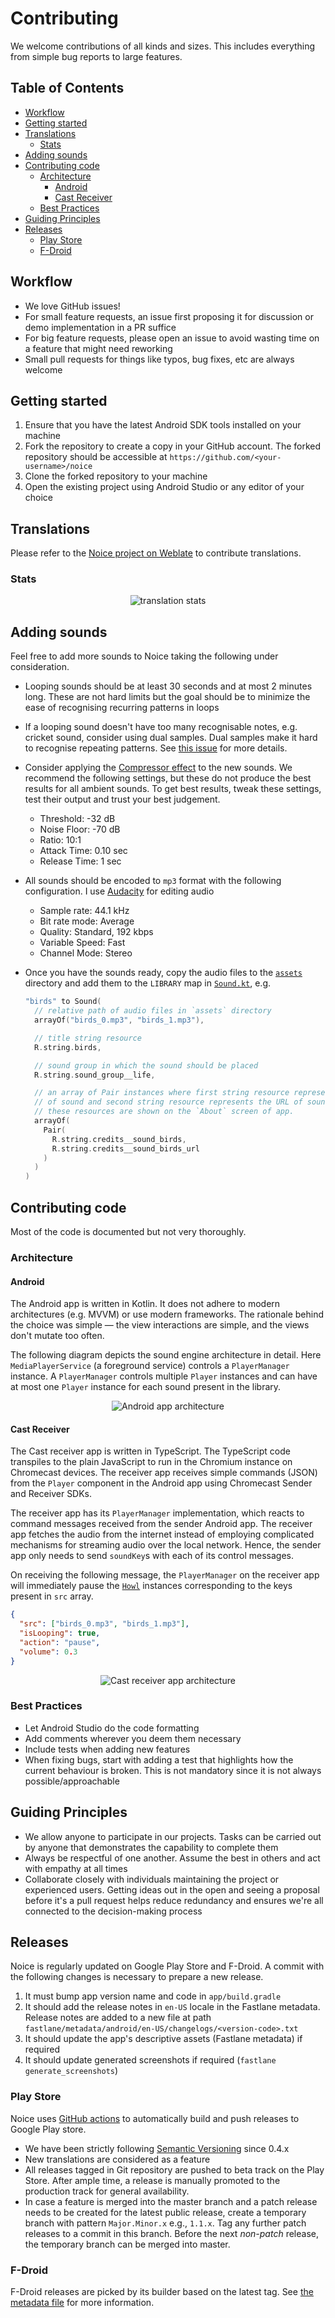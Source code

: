 # Contributing <!-- omit in toc -->

We welcome contributions of all kinds and sizes. This includes everything from
simple bug reports to large features.

## Table of Contents <!-- omit in toc -->

- [Workflow](#workflow)
- [Getting started](#getting-started)
- [Translations](#translations)
  - [Stats](#stats)
- [Adding sounds](#adding-sounds)
- [Contributing code](#contributing-code)
  - [Architecture](#architecture)
    - [Android](#android)
    - [Cast Receiver](#cast-receiver)
  - [Best Practices](#best-practices)
- [Guiding Principles](#guiding-principles)
- [Releases](#releases)
  - [Play Store](#play-store)
  - [F-Droid](#f-droid)

## Workflow

- We love GitHub issues!
- For small feature requests, an issue first proposing it for discussion or demo
  implementation in a PR suffice
- For big feature requests, please open an issue to avoid wasting time on a
  feature that might need reworking
- Small pull requests for things like typos, bug fixes, etc are always welcome

## Getting started

1. Ensure that you have the latest Android SDK tools installed on your machine
1. Fork the repository to create a copy in your GitHub account. The forked
   repository should be accessible at `https://github.com/<your-username>/noice`
1. Clone the forked repository to your machine
1. Open the existing project using Android Studio or any editor of your choice

## Translations

Please refer to the [Noice project on
Weblate](https://hosted.weblate.org/engage/noice/) to contribute translations.

### Stats

<p align="center">
  <img alt="translation stats" src="https://hosted.weblate.org/widgets/noice/-/horizontal-auto.svg" />
</p>

## Adding sounds

Feel free to add more sounds to Noice taking the following under consideration.

- Looping sounds should be at least 30 seconds and at most 2 minutes long. These
  are not hard limits but the goal should be to minimize the ease of recognising
  recurring patterns in loops
- If a looping sound doesn't have too many recognisable notes, e.g. cricket
  sound, consider using dual samples. Dual samples make it hard to recognise
  repeating patterns. See [this
  issue](https://github.com/ashutoshgngwr/noice/issues/62) for more details.
- Consider applying the [Compressor
  effect](https://en.wikipedia.org/wiki/Dynamic_range_compression#Controls_and_features)
  to the new sounds. We recommend the following settings, but these do not
  produce the best results for all ambient sounds. To get best results, tweak
  these settings, test their output and trust your best judgement.
  - Threshold: -32 dB
  - Noise Floor: -70 dB
  - Ratio: 10:1
  - Attack Time: 0.10 sec
  - Release Time: 1 sec
- All sounds should be encoded to `mp3` format with the following configuration.
  I use [Audacity](https://www.audacityteam.org) for editing audio
  - Sample rate: 44.1 kHz
  - Bit rate mode: Average
  - Quality: Standard, 192 kbps
  - Variable Speed: Fast
  - Channel Mode: Stereo
- Once you have the sounds ready, copy the audio files to the
  [`assets`](https://github.com/ashutoshgngwr/noice/tree/HEAD/app/src/main/assets)
  directory and add them to the `LIBRARY` map in
  [`Sound.kt`](https://github.com/ashutoshgngwr/noice/blob/HEAD/app/src/main/java/com/github/ashutoshgngwr/noice/sound/Sound.kt),
  e.g.

  ```kotlin
  "birds" to Sound(
    // relative path of audio files in `assets` directory
    arrayOf("birds_0.mp3", "birds_1.mp3"),

    // title string resource
    R.string.birds,

    // sound group in which the sound should be placed
    R.string.sound_group__life,

    // an array of Pair instances where first string resource represents the description
    // of sound and second string resource represents the URL of sound's source. Both of
    // these resources are shown on the `About` screen of app.
    arrayOf(
      Pair(
        R.string.credits__sound_birds,
        R.string.credits__sound_birds_url
      )
    )
  )
  ```

## Contributing code

Most of the code is documented but not very thoroughly.

### Architecture

#### Android

The Android app is written in Kotlin. It does not adhere to modern architectures
(e.g. MVVM) or use modern frameworks. The rationale behind the choice was simple
&mdash; the view interactions are simple, and the views don't mutate too often.

The following diagram depicts the sound engine architecture in detail. Here
`MediaPlayerService` (a foreground service) controls a `PlayerManager` instance.
A `PlayerManager` controls multiple `Player` instances and can have at most one
`Player` instance for each sound present in the library.

<p align="center">
  <img align="center" alt="Android app architecture" src="graphics/android-app-architecture.svg" /><br>
</p>

#### Cast Receiver

The Cast receiver app is written in TypeScript. The TypeScript code transpiles
to the plain JavaScript to run in the Chromium instance on Chromecast devices.
The receiver app receives simple commands (JSON) from the `Player` component in
the Android app using Chromecast Sender and Receiver SDKs.

The receiver app has its `PlayerManager` implementation, which reacts to command
messages received from the sender Android app. The receiver app fetches the
audio from the internet instead of employing complicated mechanisms for
streaming audio over the local network. Hence, the sender app only needs to send
`soundKey`s with each of its control messages.

On receiving the following message, the `PlayerManager` on the receiver app will
immediately pause the [`Howl`](https://howlerjs.com/) instances corresponding to
the keys present in `src` array.

```json
{
  "src": ["birds_0.mp3", "birds_1.mp3"],
  "isLooping": true,
  "action": "pause",
  "volume": 0.3
}
```

<p align="center">
  <img alt="Cast receiver app architecture" src="graphics/cast-receiver-architecture.svg" /><br>
</p>

### Best Practices

- Let Android Studio do the code formatting
- Add comments wherever you deem them necessary
- Include tests when adding new features
- When fixing bugs, start with adding a test that highlights how the current behaviour
  is broken. This is not mandatory since it is not always possible/approachable

## Guiding Principles

- We allow anyone to participate in our projects. Tasks can be carried out by anyone
  that demonstrates the capability to complete them
- Always be respectful of one another. Assume the best in others and act with empathy
  at all times
- Collaborate closely with individuals maintaining the project or experienced users.
  Getting ideas out in the open and seeing a proposal before it's a pull request helps
  reduce redundancy and ensures we're all connected to the decision-making process

## Releases

Noice is regularly updated on Google Play Store and F-Droid. A commit with the following
changes is necessary to prepare a new release.

1. It must bump app version name and code in `app/build.gradle`
2. It should add the release notes in `en-US` locale in the Fastlane metadata. Release notes are
   added to a new file at path `fastlane/metadata/android/en-US/changelogs/<version-code>.txt`
3. It should update the app's descriptive assets (Fastlane metadata) if required
4. It should update generated screenshots if required (`fastlane generate_screenshots`)

### Play Store

Noice uses [GitHub actions](https://github.com/ashutoshgngwr/noice/actions) to automatically
build and push releases to Google Play store.

- We have been strictly following [Semantic Versioning](https://semver.org) since 0.4.x
- New translations are considered as a feature
- All releases tagged in Git repository are pushed to beta track on the Play Store. After ample
  time, a release is manually promoted to the production track for general availability.
- In case a feature is merged into the master branch and a patch release needs to be created for
  the latest public release, create a temporary branch with pattern `Major.Minor.x` e.g., `1.1.x`.
  Tag any further patch releases to a commit in this branch. Before the next _non-patch_ release,
  the temporary branch can be merged into master.

### F-Droid

F-Droid releases are picked by its builder based on the latest tag. See
[the metadata file](https://gitlab.com/fdroid/fdroiddata/-/blob/master/metadata/com.github.ashutoshgngwr.noice.yml)
for more information.
